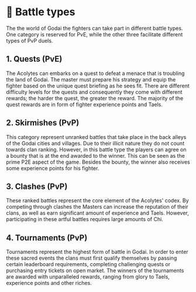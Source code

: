 # 🚩 Battle types

The the world of Godai the fighters can take part in different battle types. One category is reserved for PvE, while the other three facilitate different types of PvP duels.

## 1. Quests (PvE)

The Acolytes can embarks on a quest to defeat a menace that is troubling the land of Godai. The master must prepare his strategy and equip the fighter based on the unique quest briefing as he sees fit. There are different difficulty levels for the quests and consequently they come with different rewards; the harder the quest, the greater the reward. The majority of the quest rewards are in form of fighter experience points and Taels.

## 2. Skirmishes (PvP)

This category represent unranked battles that take place in the back alleys of the Godai cities and villages. Due to their illicit nature they do not count towards clan ranking. However, in this battle type the players can agree on a bounty that is at the end awarded to the winner. This can be seen as the prime P2E aspect of the game. Besides the bounty, the winner also receives some experience points for his fighter.

## 3. Clashes (PvP)

These ranked battles represent the core element of the Acolytes' codex. By competing through clashes the Masters can increase the reputation of their clans, as well as earn significant amount of experience and Taels. However, participating in these artful battles requires large amounts of Chi.

## 4. Tournaments (PvP)

Tournaments represent the highest form of battle in Godai. In order to enter these sacred events the clans must first qualify themselves by passing certain leaderboard requirements, completing challenging quests or purchasing entry tickets on open market. The winners of the tournaments are awarded with unparalleled rewards, ranging from glory to Taels, experience points and other riches.
